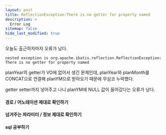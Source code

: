 ```yaml
---
layout: post
title: ReflectionException:There is no getter for property named
description: >
  Error Log
sitemap: false
hide_last_modified: true
---
```


오늘도 출근하자마자 오류가 났다.

``nested exception is org.apache.ibatis.reflection.ReflectionException: There is no getter for property named``


planYear의 getter가 VO에 없어서 생긴 문제인데,
planYear와 planMonth를 CONCAT으로 연결해 planYM으로 받아오기 때문에 무심코 누락했다.



getter setter까지 넣어주고 나니 planYM에 NULL 값이 들어갔다는 오류가 났다.

#### 경로 / 어노테이션 제대로 확인하기
#### 넘겨주는 파라미터 / 정보 제대로 확인하기
#### sql 공부하기